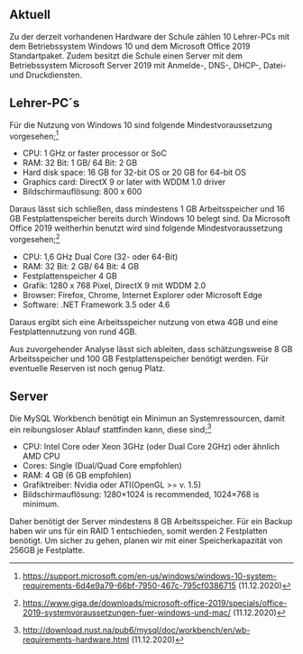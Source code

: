 ## Aktuell
Zu der derzeit vorhandenen Hardware der Schule zählen 10 Lehrer-PCs mit dem Betriebssystem Windows 10 und dem Microsoft Office 2019 Standartpaket. Zudem besitzt die Schule einen Server mit dem Betriebssystem Microsoft Server 2019 mit Anmelde-, DNS-, DHCP-, Datei- und Druckdiensten.

## Lehrer-PC´s
Für die Nutzung von Windows 10 sind folgende Mindestvoraussetzung vorgesehen;[^1]

* CPU: 1 GHz or faster processor or SoC
* RAM: 32 Bit: 1 GB/ 64 Bit: 2 GB
* Hard disk space: 16 GB for 32-bit OS or 20 GB for 64-bit OS
* Graphics card: DirectX 9 or later with WDDM 1.0 driver
* Bildschirmauflösung: 800 x 600

Daraus lässt sich schließen, dass mindestens 1 GB Arbeitsspeicher und 16 GB Festplattenspeicher bereits durch Windows 10 belegt sind. Da Microsoft Office 2019 weitherhin benutzt wird sind folgende Mindestvoraussetzung vorgesehen;[^2] 

* CPU:	1,6 GHz Dual Core (32- oder 64-Bit)
* RAM:	32 Bit: 2 GB/ 64 Bit: 4 GB
* Festplattenspeicher	4 GB
* Grafik:	1280 x 768 Pixel, DirectX 9 mit WDDM 2.0
* Browser:	Firefox, Chrome, Internet Explorer oder Microsoft Edge
* Software:	.NET Framework 3.5 oder 4.6

Daraus ergibt sich eine Arbeitsspeicher nutzung von etwa 4GB und eine Festplattennutzung von rund 4GB.

Aus zuvorgehender Analyse lässt sich ableiten, dass schätzungsweise 8 GB Arbeitsspeicher und 100 GB Festplattenspeicher benötigt werden. Für eventuelle Reserven ist noch genug Platz.

## Server
Die MySQL Workbench benötigt ein Minimun an Systemressourcen, damit ein reibungsloser Ablauf stattfinden kann, diese sind;[^3]

* CPU: Intel Core oder Xeon 3GHz (oder Dual Core 2GHz) oder ähnlich AMD CPU
* Cores: Single (Dual/Quad Core empfohlen)
* RAM: 4 GB (6 GB empfohlen)
* Grafiktreiber: Nvidia oder ATI(OpenGL >=  v. 1.5)
* Bildschirmauflösung: 1280×1024 is recommended, 1024×768 is minimum.

Daher benötigt der Server mindestens 8 GB Arbeitsspeicher.
Für ein Backup haben wir uns für ein RAID 1 entschieden, somit werden 2 Festplatten benötigt. Um sicher zu gehen, planen wir mit einer Speicherkapazität von 256GB je Festplatte.


[^1]: https://support.microsoft.com/en-us/windows/windows-10-system-requirements-6d4e9a79-66bf-7950-467c-795cf0386715 (11.12.2020)
[^2]: https://www.giga.de/downloads/microsoft-office-2019/specials/office-2019-systemvoraussetzungen-fuer-windows-und-mac/ (11.12.2020)
[^3]: http://download.nust.na/pub6/mysql/doc/workbench/en/wb-requirements-hardware.html (11.12.2020)
